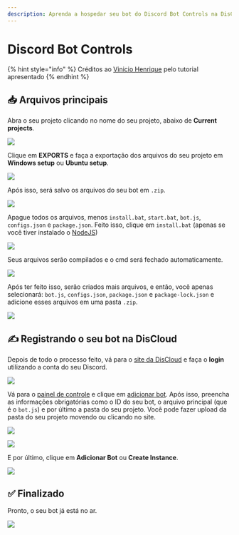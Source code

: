 ```yaml
---
description: Aprenda a hospedar seu bot do Discord Bot Controls na DisCloud
---
```


# Discord Bot Controls

{% hint style="info" %}
Créditos ao [Vinicio Henrique](https://steempeak.com/@viniciotricolor) pelo tutorial apresentado
{% endhint %}

## 📥 Arquivos principais

Abra o seu projeto clicando no nome do seu projeto, abaixo de **Current projects**.

![](../.gitbook/assets/image%20%2833%29.png)



Clique em **EXPORTS** e faça a exportação dos arquivos do seu projeto em **Windows setup** ou **Ubuntu setup**.

![](../.gitbook/assets/image%20%2818%29.png)



Após isso, será salvo os arquivos do seu bot em `.zip`.

![](../.gitbook/assets/image%20%2831%29.png)



Apague todos os arquivos, menos `install.bat`, `start.bat`, `bot.js`, `configs.json` e `package.json`. Feito isso, clique em `install.bat` \(apenas se você tiver instalado o [NodeJS](https://nodejs.org/dist/v10.16.3/node-v10.16.3-x86.msi)\)

![](../.gitbook/assets/image%20%2822%29.png)



Seus arquivos serão compilados e o cmd será fechado automaticamente.

![](../.gitbook/assets/image%20%2812%29.png)

  
Após ter feito isso, serão criados mais arquivos, e então, você apenas selecionará: `bot.js`, `configs.json`, `package.json` e `package-lock.json` e adicione esses arquivos em uma pasta `.zip`.

![](../.gitbook/assets/image%20%286%29.png)

## ✍ Registrando o seu bot na DisCloud

Depois de todo o processo feito, vá para o [site da DisCloud](https://discloudbot.com) e faça o **login** utilizando a conta do seu Discord. 

![](../.gitbook/assets/image%20%282%29.png)



Vá para o [painel de controle](https://discloudbot.com/dashboard) e clique em [adicionar bot](https://discloudbot.com/dashboard/upload). Após isso, preencha as informações obrigatórias como o ID do seu bot, o arquivo principal \(que é o `bot.js`\) e por último a pasta do seu projeto. Você pode fazer upload da pasta do seu projeto movendo ou clicando no site.

![](../.gitbook/assets/image%20%284%29.png)

![](../.gitbook/assets/image%20%287%29.png)



E por último, clique em **Adicionar Bot** ou **Create Instance**.

![](../.gitbook/assets/image%20%2823%29.png)

## ✅ Finalizado

Pronto, o seu bot já está no ar.

![](../.gitbook/assets/image%20%285%29.png)

